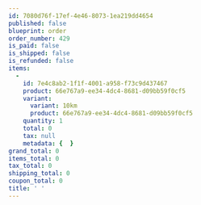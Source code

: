 ```yaml
---
id: 7080d76f-17ef-4e46-8073-1ea219dd4654
published: false
blueprint: order
order_number: 429
is_paid: false
is_shipped: false
is_refunded: false
items:
  -
    id: 7e4c8ab2-1f1f-4001-a958-f73c9d437467
    product: 66e767a9-ee34-4dc4-8681-d09bb59f0cf5
    variant:
      variant: 10km
      product: 66e767a9-ee34-4dc4-8681-d09bb59f0cf5
    quantity: 1
    total: 0
    tax: null
    metadata: {  }
grand_total: 0
items_total: 0
tax_total: 0
shipping_total: 0
coupon_total: 0
title: ' '
---
```

